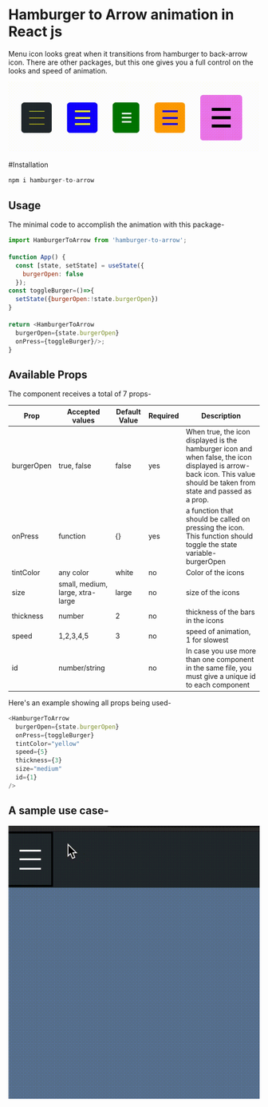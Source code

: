 # Hamburger to Arrow animation in React js

Menu icon looks great when it transitions from hamburger to back-arrow icon. There are other packages, but this one gives you a full control on the looks and speed of animation.

![hamburger-icons](burgers.gif)

#Installation

```javascript
npm i hamburger-to-arrow
```

## Usage

The minimal code to accomplish the animation with this package-

```javascript
import HamburgerToArrow from 'hamburger-to-arrow';

function App() {
  const [state, setState] = useState({
    burgerOpen: false
  });
const toggleBurger=()=>{
  setState({burgerOpen:!state.burgerOpen})
}

return <HamburgerToArrow
  burgerOpen={state.burgerOpen}
  onPress={toggleBurger}/>;
}
```

## Available Props

The component receives a total of 7 props-

| Prop | Accepted values | Default Value | Required | Description |
| ---- | --------------- | ------------- | -------- | ----------- |
| burgerOpen | true, false | false | yes | When true, the icon displayed is the hamburger icon and when false, the icon displayed is arrow-back icon. This value should be taken from state and passed as a prop. |
| onPress | function | {} | yes | a function that should be called on pressing the icon. This function should toggle the state variable- burgerOpen |
| tintColor | any color | white | no | Color of the icons |
| size | small, medium, large, xtra-large | large | no | size of the icons |
| thickness | number | 2 | no | thickness of the bars in the icons |
| speed | 1,2,3,4,5 | 3 | no | speed of animation, 1 for slowest |
|  id | number/string | | no | In case you use more than one <HamburgerToArrow> component in the same file, you must give a unique id to each component |
  
Here's an example showing all props being used-

```javascript
<HamburgerToArrow
  burgerOpen={state.burgerOpen}
  onPress={toggleBurger}
  tintColor="yellow"
  speed={5}
  thickness={3}
  size="medium"
  id={1}
/>
```

## A sample use case-

![burger-with-menu-bar](hamburger.gif)
